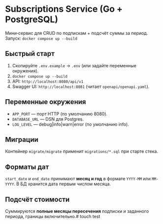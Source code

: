 # Subscriptions Service (Go + PostgreSQL)

Мини‑сервис для CRUD по подпискам + подсчёт суммы за период.
Запуск: `docker compose up --build`

## Быстрый старт
1. Скопируйте `.env.example` → `.env` (или задайте переменные окружения).
2. `docker compose up --build`
3. API: `http://localhost:8080/api/v1`
4. Swagger UI: `http://localhost:8081` (читает `openapi/openapi.yaml`).

## Переменные окружения
- `APP_PORT` — порт HTTP (по умолчанию 8080).
- `DATABASE_URL` — DSN для Postgres.
- `LOG_LEVEL` — debug|info|warn|error (по умолчанию info).

## Миграции
Контейнер `migrate/migrate` применит `migrations/*.sql` при старте стека.

## Форматы дат
`start_date` и `end_date` принимают **месяц и год** в формате `YYYY-MM` или `MM-YYYY`. В БД хранится дата первым числом месяца.

## Подсчёт стоимости
Суммируются **полные месяцы пересечения** подписки и заданного периода, границы включительно.# touch test

